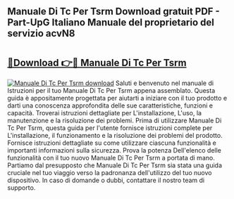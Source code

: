 ## Manuale Di Tc Per Tsrm Download gratuit PDF - Part-UpG Italiano Manuale del proprietario del servizio acvN8

# <h2><a href="http://dfd4qi.blite.top/?on=Manuale+Di+Tc+Per+Tsrm">🔗Download 👉🔴 Manuale Di Tc Per Tsrm</a></h2>

[![Manuale Di Tc Per Tsrm download](https://i.imgur.com/lujVjoI.png)](http://dfd4qi.blite.top/?on=Manuale+Di+Tc+Per+Tsrm)
Saluti e benvenuto nel manuale di Istruzioni per il tuo Manuale Di Tc Per Tsrm appena assemblato. Questa guida è appositamente progettata per aiutarti a iniziare con il tuo prodotto e darti una conoscenza approfondita delle sue caratteristiche, funzioni e capacità. Troverai istruzioni dettagliate per L'installazione, L'uso, la manutenzione e la risoluzione dei problemi. Prima di utilizzare Manuale Di Tc Per Tsrm, questa guida per l'utente fornisce istruzioni complete per L'installazione, il funzionamento e la risoluzione dei problemi del prodotto. Fornisce istruzioni dettagliate su come utilizzare ciascuna funzionalità e importanti informazioni sulla sicurezza. Prova la potenza Dell'elenco delle funzionalità con il tuo nuovo Manuale Di Tc Per Tsrm a portata di mano. Partiamo dal presupposto che Manuale Di Tc Per Tsrm sia stata una guida cruciale nel tuo viaggio verso la padronanza dell'utilizzo del tuo nuovo dispositivo. In caso di domande o dubbi, contattare il nostro team di supporto.
